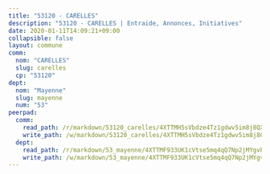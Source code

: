 ```yaml
---
title: "53120 - CARELLES"
description: "53120 - CARELLES | Entraide, Annonces, Initiatives"
date: 2020-01-11T14:09:21+09:00
collapsible: false
layout: commune
comm:
  nom: "CARELLES"
  slug: carelles
  cp: "53120"
dept:
  nom: "Mayenne"
  slug: mayenne
  num: "53"
peerpad:
  comm:
    read_path: /r/markdown/53120_carelles/4XTTMH5sVbdze4Tz1gdwv5im8j8QXrB7C5E7SMwnBDMTUxqPf
    write_path: /w/markdown/53120_carelles/4XTTMH5sVbdze4Tz1gdwv5im8j8QXrB7C5E7SMwnBDMTUxqPf-K3TgTrWPrJvL8vpxPuYopHUDuF28M2kDNQxHq86wH4Ew7VL9UooJQyYL3dnSi754gxaGBazN4HsruVp8FrUgGC6DmKDbQF1TYMaDnRyEYs4GbD9To29dJ1cgxe5R2tkUCRpGqhLm
  dept:
    read_path: /r/markdown/53_mayenne/4XTTMF933UK1cVtse5mq4qQ7Np2jMYgvbp6qouY9MWyoeWY43
    write_path: /w/markdown/53_mayenne/4XTTMF933UK1cVtse5mq4qQ7Np2jMYgvbp6qouY9MWyoeWY43-K3TgUcgqTBNoSTxPqkZ94HV7ydPjBnvnBue9tEiK9jakhdXjxdo4Br4iK1oa2CDh4yEVWX1tFyjU9wvcKRuNLDocpAE5TJXkqSv2docSVtfLpqmkB6Zf1obqgGj7oAqY4ytCV5Es
---
```


